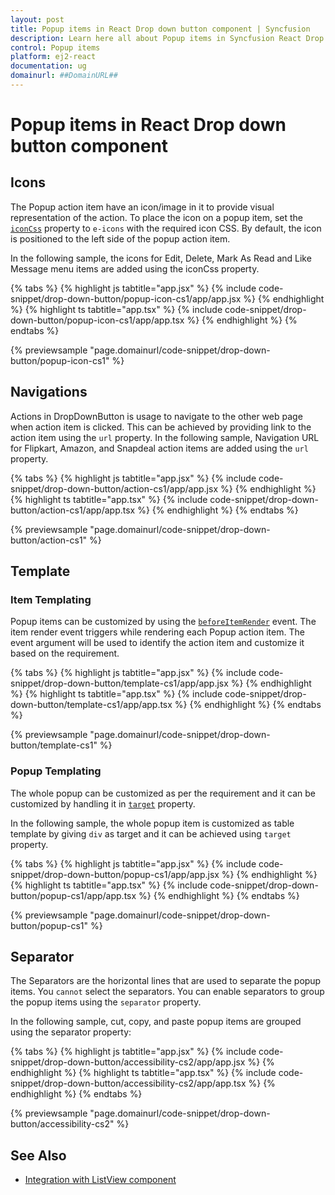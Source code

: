```yaml
---
layout: post
title: Popup items in React Drop down button component | Syncfusion
description: Learn here all about Popup items in Syncfusion React Drop down button component of Syncfusion Essential JS 2 and more.
control: Popup items 
platform: ej2-react
documentation: ug
domainurl: ##DomainURL##
---
```


# Popup items in React Drop down button component

## Icons

The Popup action item have an icon/image in it to provide visual representation of the action. To place the icon on a popup item,
set the [`iconCss`](https://ej2.syncfusion.com/react/documentation/api/drop-down-button#iconcss) property to `e-icons` with the required icon CSS. By default, the icon is
positioned to the left side of the popup action item.

In the following sample, the icons for Edit, Delete, Mark As Read  and Like Message menu items are
added using the iconCss property.

{% tabs %}
{% highlight js tabtitle="app.jsx" %}
{% include code-snippet/drop-down-button/popup-icon-cs1/app/app.jsx %}
{% endhighlight %}
{% highlight ts tabtitle="app.tsx" %}
{% include code-snippet/drop-down-button/popup-icon-cs1/app/app.tsx %}
{% endhighlight %}
{% endtabs %}

 {% previewsample "page.domainurl/code-snippet/drop-down-button/popup-icon-cs1" %}

## Navigations

Actions in DropDownButton is usage to navigate to the other web page when action item is clicked. This can be achieved by providing link to the action item using the `url` property. In the following sample, Navigation URL for Flipkart, Amazon, and Snapdeal action items are added using the `url` property.

{% tabs %}
{% highlight js tabtitle="app.jsx" %}
{% include code-snippet/drop-down-button/action-cs1/app/app.jsx %}
{% endhighlight %}
{% highlight ts tabtitle="app.tsx" %}
{% include code-snippet/drop-down-button/action-cs1/app/app.tsx %}
{% endhighlight %}
{% endtabs %}

 {% previewsample "page.domainurl/code-snippet/drop-down-button/action-cs1" %}

## Template

### Item Templating

Popup items can be customized by using the [`beforeItemRender`](https://ej2.syncfusion.com/react/documentation/api/drop-down-button#beforeitemrender) event. The item render event triggers while rendering each Popup action item. The event argument will be used to identify the action item and customize it based on the requirement.

{% tabs %}
{% highlight js tabtitle="app.jsx" %}
{% include code-snippet/drop-down-button/template-cs1/app/app.jsx %}
{% endhighlight %}
{% highlight ts tabtitle="app.tsx" %}
{% include code-snippet/drop-down-button/template-cs1/app/app.tsx %}
{% endhighlight %}
{% endtabs %}

 {% previewsample "page.domainurl/code-snippet/drop-down-button/template-cs1" %}

### Popup Templating

The whole popup can be customized as per the requirement and it can be customized by handling it in [`target`](https://ej2.syncfusion.com/react/documentation/api/drop-down-button#target) property.

In the following sample, the whole popup item is customized as table template by giving `div` as target and it can be achieved
using `target` property.

{% tabs %}
{% highlight js tabtitle="app.jsx" %}
{% include code-snippet/drop-down-button/popup-cs1/app/app.jsx %}
{% endhighlight %}
{% highlight ts tabtitle="app.tsx" %}
{% include code-snippet/drop-down-button/popup-cs1/app/app.tsx %}
{% endhighlight %}
{% endtabs %}

 {% previewsample "page.domainurl/code-snippet/drop-down-button/popup-cs1" %}

## Separator

The Separators are the horizontal lines that are used to separate the popup items. You `cannot` select the separators. You can enable separators to group the popup items using the `separator` property.

In the following sample, cut, copy, and paste popup items are grouped using the separator property:

{% tabs %}
{% highlight js tabtitle="app.jsx" %}
{% include code-snippet/drop-down-button/accessibility-cs2/app/app.jsx %}
{% endhighlight %}
{% highlight ts tabtitle="app.tsx" %}
{% include code-snippet/drop-down-button/accessibility-cs2/app/app.tsx %}
{% endhighlight %}
{% endtabs %}

 {% previewsample "page.domainurl/code-snippet/drop-down-button/accessibility-cs2" %}

## See Also

* [Integration with ListView component](./how-to/group-popup-items-with-listview-component)